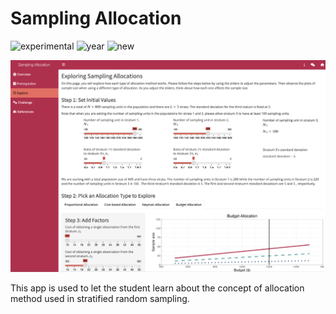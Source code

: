 # Sampling Allocation

![experimental](https://img.shields.io/badge/lifecycle-experimental-orange)
![year](https://img.shields.io/badge/year-2022-lightgrey) ![new](https://img.shields.io/badge/lifecycle-newapp-brightgreen)

![App Screenshot](screenshot.png)

This app is used to let the student learn about the concept of allocation method used in stratified random sampling.
